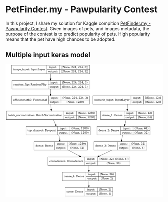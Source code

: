 # PetFinder.my - Pawpularity Contest

In this project, I share my solution for Kaggle compition [PetFinder.my - Pawpularity Contest](https://www.kaggle.com/c/petfinder-pawpularity-score).
Given images of pets, and images metadata, the purpose of the contest is to predict popularity of pets. High popularity means that the pet have high chances to be adopted.

## Multiple input keras model

<img src="model.png"/>
